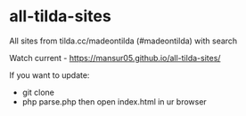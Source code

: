 # all-tilda-sites
All sites from tilda.cc/madeontilda (#madeontilda) with search


Watch current - https://mansur05.github.io/all-tilda-sites/


If you want to update:
- git clone
- php parse.php
then open index.html in ur browser

